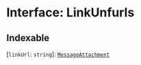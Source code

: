 # Interface: LinkUnfurls

## Indexable

 \[`linkUrl`: `string`\]: [`MessageAttachment`](MessageAttachment.md)
